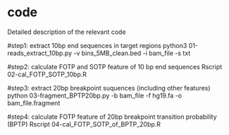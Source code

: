 # code
Detailed description of the relevant code

#step1: extract 10bp end sequences in target regions
python3 01-reads_extract_10bp.py -v bins_5MB_clean.bed -i bam_file -s txt

#step2: calculate FOTP and SOTP feature of 10 bp end sequences
Rscript 02-cal_FOTP_SOTP_10bp.R

#step3: extract 20bp breakpoint suquences  (including other features)
python 03-fragment_BPTP20bp.py -b bam_file -f hg19.fa -o bam_file.fragment

#step4: calculate FOTP feature of 20bp breakpoint transition probability (BPTP)
Rscript 04-cal_FOTP_SOTP_of_BPTP_20bp.R
